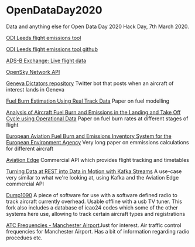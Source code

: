 # OpenDataDay2020
Data and anything else for Open Data Day 2020 Hack Day, 7th March 2020.

[ODI Leeds flight emissions tool](https://odileeds.org/projects/flight-emissions/)

[ODI Leeds flight emissions tool github](https://github.com/odileeds/flight-data)

[ADS-B Exchange: Live flight data](https://www.adsbexchange.com/)

[OpenSky Network API](https://opensky-network.org/apidoc/)

[Geneva Dictators repository](https://github.com/OpenDataManchester/geneva-dictators/) Twitter bot that posts when an aircraft of interest lands in Geneva

[Fuel Burn Estimation Using Real Track Data](https://ntrs.nasa.gov/archive/nasa/casi.ntrs.nasa.gov/20120002710.pdf) Paper on fuel modelling

[Analysis of Aircraft Fuel Burn and Emissions in the Landing and Take Off Cycle using Operational Data](https://www.mit.edu/~hamsa/pubs/ICRAT_2014_YSC_HB_final.pdf) Paper on fuel burn rates at different stages of flight

[European Aviation Fuel Burn and Emissions Inventory System for the European Environment Agency](https://www.eurocontrol.int/sites/default/files/content/documents/201807-european-aviation-fuel-burn-emissions-system-eea-v2.pdf) Very long paper on emmissions calculations for different aircraft

[Aviation Edge](https://aviation-edge.com/developers/) Commercial API which provides flight tracking and timetables

[Turning Data at REST into Data in Motion with Kafka Streams](https://www.confluent.io/blog/data-stream-processing-with-kafka-streams-bitrock-and-confluent/) A use-case very similar to what we're looking at, using Kafka and the Aviation Edge commercial API

[Dump1090](https://github.com/flightaware/dump1090) A piece of software for use with a software defined radio to track aircraft currently overhead. Usable offline with a usb TV tuner. This fork also includes a database of icao24 codes which some of the other systems here use, allowing to track certain aircraft types and registrations 

[ATC Frequencies - Manchester Airport](http://manchesterspotting.t83.net/atc-frequencies/4530012586)Just for interest. Air traffic control frequencies for Manchester Airport. Has a bit of information regarding radio procedues etc.
